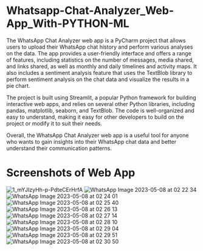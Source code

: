 # Whatsapp-Chat-Analyzer_Web-App_With-PYTHON-ML
The WhatsApp Chat Analyzer web app is a PyCharm project that allows users to upload their WhatsApp chat history and perform various analyses on the data. The app provides a user-friendly interface and offers a range of features, including statistics on the number of messages, media shared, and links shared, as well as monthly and daily timelines and activity maps. It also includes a sentiment analysis feature that uses the TextBlob library to perform sentiment analysis on the chat data and visualize the results in a pie chart.

The project is built using Streamlit, a popular Python framework for building interactive web apps, and relies on several other Python libraries, including pandas, matplotlib, seaborn, and TextBlob. The code is well-organized and easy to understand, making it easy for other developers to build on the project or modify it to suit their needs.

Overall, the WhatsApp Chat Analyzer web app is a useful tool for anyone who wants to gain insights into their WhatsApp chat data and better understand their communication patterns.

# Screenshots of Web App

![1_mYJIzyHh-p-PdteCErHrfA](https://github.com/arif05khan/Whatsapp-Chat-Analyzer_Web-App_With-PYTHON-ML/assets/105239918/4b6a79b8-8bbf-4b01-8757-04ff2092f192)
![WhatsApp Image 2023-05-08 at 02 22 34](https://user-images.githubusercontent.com/105239918/236702493-afaa5642-6218-48d3-8d7d-cdeaa0235edc.jpg)
![WhatsApp Image 2023-05-08 at 02 24 01](https://user-images.githubusercontent.com/105239918/236702502-f31f5485-7e8b-4c3c-b430-15a5740b676a.jpg)
![WhatsApp Image 2023-05-08 at 02 25 40](https://user-images.githubusercontent.com/105239918/236702505-6c3aa3a7-918f-4da5-88a7-173f1b96fd28.jpg)
![WhatsApp Image 2023-05-08 at 02 26 13](https://user-images.githubusercontent.com/105239918/236702512-f0eaefd1-f9dd-447e-b4c1-6a1cfb5685c6.jpg)
![WhatsApp Image 2023-05-08 at 02 27 14](https://user-images.githubusercontent.com/105239918/236702518-5265b8ac-058e-40b1-b75a-9080c62c6776.jpg)
![WhatsApp Image 2023-05-08 at 02 28 10](https://user-images.githubusercontent.com/105239918/236702522-281589fd-5cf7-4cc8-ac9d-df5b76c4feca.jpg)
![WhatsApp Image 2023-05-08 at 02 29 04](https://user-images.githubusercontent.com/105239918/236702524-7d0cc018-3562-4229-8f55-86f865438d36.jpg)
![WhatsApp Image 2023-05-08 at 02 29 51](https://user-images.githubusercontent.com/105239918/236702528-ed38cb6d-29fb-4691-9f82-5c876e9c717c.jpg)
![WhatsApp Image 2023-05-08 at 02 30 50](https://user-images.githubusercontent.com/105239918/236702536-8e2215d0-26af-4a82-b79b-a20075c96be8.jpg)

